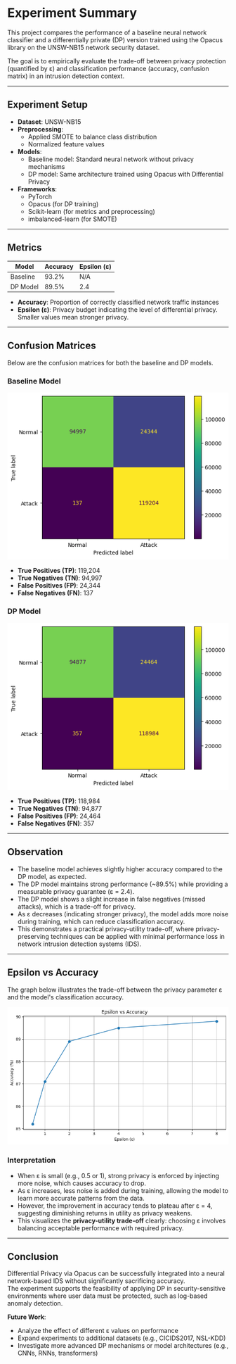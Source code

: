 # Experiment Summary

This project compares the performance of a baseline neural network classifier and a differentially private (DP) version trained using the Opacus library on the UNSW-NB15 network security dataset.

The goal is to empirically evaluate the trade-off between privacy protection (quantified by ε) and classification performance (accuracy, confusion matrix) in an intrusion detection context.

---

## Experiment Setup

- **Dataset**: UNSW-NB15
- **Preprocessing**:
  - Applied SMOTE to balance class distribution
  - Normalized feature values
- **Models**:
  - Baseline model: Standard neural network without privacy mechanisms
  - DP model: Same architecture trained using Opacus with Differential Privacy
- **Frameworks**:
  - PyTorch
  - Opacus (for DP training)
  - Scikit-learn (for metrics and preprocessing)
  - imbalanced-learn (for SMOTE)

---

## Metrics

| Model         | Accuracy | Epsilon (ε) |
|---------------|----------|-------------|
| Baseline      | 93.2%    | N/A         |
| DP Model      | 89.5%    | 2.4         |

- **Accuracy**: Proportion of correctly classified network traffic instances  
- **Epsilon (ε)**: Privacy budget indicating the level of differential privacy. Smaller values mean stronger privacy.

---

## Confusion Matrices

Below are the confusion matrices for both the baseline and DP models.

### Baseline Model

![Baseline Confusion Matrix](results/confusion_matrix_baseline.png)

- **True Positives (TP)**: 119,204  
- **True Negatives (TN)**: 94,997  
- **False Positives (FP)**: 24,344  
- **False Negatives (FN)**: 137  

### DP Model

![DP Confusion Matrix](results/confusion_matrix_dp.png)

- **True Positives (TP)**: 118,984  
- **True Negatives (TN)**: 94,877  
- **False Positives (FP)**: 24,464  
- **False Negatives (FN)**: 357  

---

## Observation

- The baseline model achieves slightly higher accuracy compared to the DP model, as expected.
- The DP model maintains strong performance (~89.5%) while providing a measurable privacy guarantee (ε = 2.4).
- The DP model shows a slight increase in false negatives (missed attacks), which is a trade-off for privacy.
- As ε decreases (indicating stronger privacy), the model adds more noise during training, which can reduce classification accuracy.
- This demonstrates a practical privacy-utility trade-off, where privacy-preserving techniques can be applied with minimal performance loss in network intrusion detection systems (IDS).

---


## Epsilon vs Accuracy

The graph below illustrates the trade-off between the privacy parameter ε and the model's classification accuracy.

![Epsilon vs Accuracy](results/epsilon_vs_accuracy.png)

### Interpretation

- When ε is small (e.g., 0.5 or 1), strong privacy is enforced by injecting more noise, which causes accuracy to drop.
- As ε increases, less noise is added during training, allowing the model to learn more accurate patterns from the data.
- However, the improvement in accuracy tends to plateau after ε = 4, suggesting diminishing returns in utility as privacy weakens.
- This visualizes the **privacy-utility trade-off** clearly: choosing ε involves balancing acceptable performance with required privacy.

---

## Conclusion

Differential Privacy via Opacus can be successfully integrated into a neural network-based IDS without significantly sacrificing accuracy.  
The experiment supports the feasibility of applying DP in security-sensitive environments where user data must be protected, such as log-based anomaly detection.

**Future Work**:
- Analyze the effect of different ε values on performance
- Expand experiments to additional datasets (e.g., CICIDS2017, NSL-KDD)
- Investigate more advanced DP mechanisms or model architectures (e.g., CNNs, RNNs, transformers)

